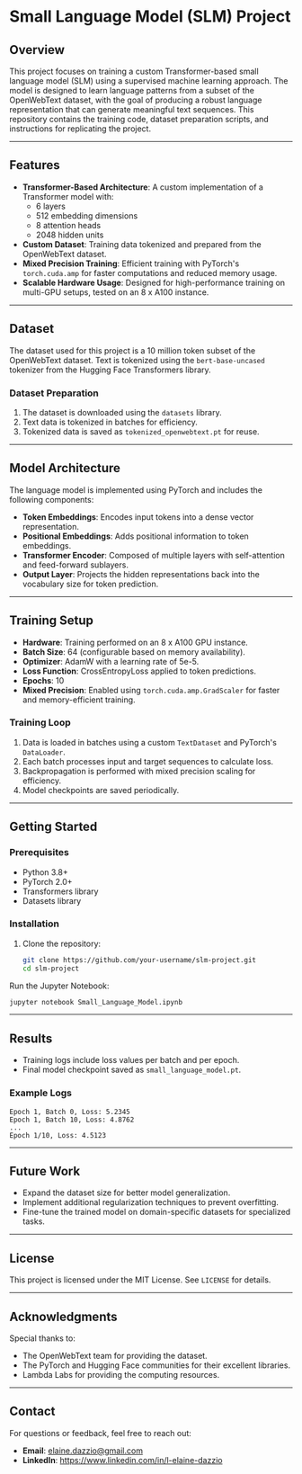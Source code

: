 # Small Language Model (SLM) Project

## Overview
This project focuses on training a custom Transformer-based small language model (SLM) using a supervised machine learning approach. The model is designed to learn language patterns from a subset of the OpenWebText dataset, with the goal of producing a robust language representation that can generate meaningful text sequences. This repository contains the training code, dataset preparation scripts, and instructions for replicating the project.

---

## Features
- **Transformer-Based Architecture**: A custom implementation of a Transformer model with:
  - 6 layers
  - 512 embedding dimensions
  - 8 attention heads
  - 2048 hidden units
- **Custom Dataset**: Training data tokenized and prepared from the OpenWebText dataset.
- **Mixed Precision Training**: Efficient training with PyTorch's `torch.cuda.amp` for faster computations and reduced memory usage.
- **Scalable Hardware Usage**: Designed for high-performance training on multi-GPU setups, tested on an 8 x A100 instance.

---

## Dataset
The dataset used for this project is a 10 million token subset of the OpenWebText dataset. Text is tokenized using the `bert-base-uncased` tokenizer from the Hugging Face Transformers library.

### Dataset Preparation
1. The dataset is downloaded using the `datasets` library.
2. Text data is tokenized in batches for efficiency.
3. Tokenized data is saved as `tokenized_openwebtext.pt` for reuse.

---

## Model Architecture
The language model is implemented using PyTorch and includes the following components:
- **Token Embeddings**: Encodes input tokens into a dense vector representation.
- **Positional Embeddings**: Adds positional information to token embeddings.
- **Transformer Encoder**: Composed of multiple layers with self-attention and feed-forward sublayers.
- **Output Layer**: Projects the hidden representations back into the vocabulary size for token prediction.

---

## Training Setup
- **Hardware**: Training performed on an 8 x A100 GPU instance.
- **Batch Size**: 64 (configurable based on memory availability).
- **Optimizer**: AdamW with a learning rate of 5e-5.
- **Loss Function**: CrossEntropyLoss applied to token predictions.
- **Epochs**: 10
- **Mixed Precision**: Enabled using `torch.cuda.amp.GradScaler` for faster and memory-efficient training.

### Training Loop
1. Data is loaded in batches using a custom `TextDataset` and PyTorch's `DataLoader`.
2. Each batch processes input and target sequences to calculate loss.
3. Backpropagation is performed with mixed precision scaling for efficiency.
4. Model checkpoints are saved periodically.

---

## Getting Started
### Prerequisites
- Python 3.8+
- PyTorch 2.0+
- Transformers library
- Datasets library

### Installation
1. Clone the repository:
   ```bash
   git clone https://github.com/your-username/slm-project.git
   cd slm-project
   ```

Run the Jupyter Notebook:
```bash
jupyter notebook Small_Language_Model.ipynb
```

---

## Results
- Training logs include loss values per batch and per epoch.
- Final model checkpoint saved as `small_language_model.pt`.

### Example Logs
```
Epoch 1, Batch 0, Loss: 5.2345
Epoch 1, Batch 10, Loss: 4.8762
...
Epoch 1/10, Loss: 4.5123
```

---

## Future Work
- Expand the dataset size for better model generalization.
- Implement additional regularization techniques to prevent overfitting.
- Fine-tune the trained model on domain-specific datasets for specialized tasks.

---

## License
This project is licensed under the MIT License. See `LICENSE` for details.

---

## Acknowledgments
Special thanks to:
- The OpenWebText team for providing the dataset.
- The PyTorch and Hugging Face communities for their excellent libraries.
- Lambda Labs for providing the computing resources.

---

## Contact
For questions or feedback, feel free to reach out:
- **Email**: elaine.dazzio@gmail.com
- **LinkedIn**: https://www.linkedin.com/in/l-elaine-dazzio



